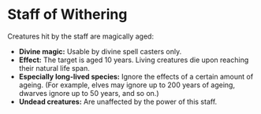 # Staff of Withering

Creatures hit by the staff are magically aged:

- **Divine magic:** Usable by divine spell casters only.
- **Effect:** The target is aged 10 years. Living creatures die upon reaching their natural life span.
- **Especially long-lived species:** Ignore the effects of a certain amount of ageing. (For example, elves may ignore up to 200 years of ageing, dwarves ignore up to 50 years, and so on.)
- **Undead creatures:** Are unaffected by the power of this staff.